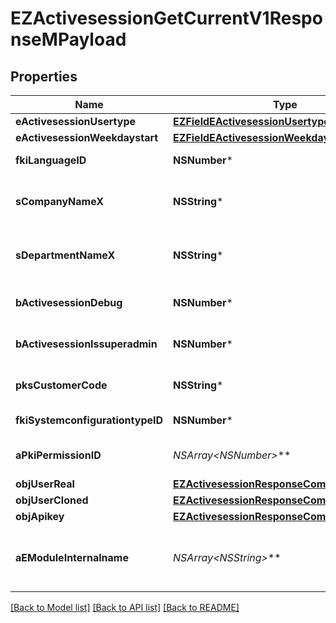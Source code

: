 # EZActivesessionGetCurrentV1ResponseMPayload

## Properties
Name | Type | Description | Notes
------------ | ------------- | ------------- | -------------
**eActivesessionUsertype** | [**EZFieldEActivesessionUsertype***](EZFieldEActivesessionUsertype.md) |  | 
**eActivesessionWeekdaystart** | [**EZFieldEActivesessionWeekdaystart***](EZFieldEActivesessionWeekdaystart.md) |  | 
**fkiLanguageID** | **NSNumber*** | The unique ID of the Language.  Valid values:  |Value|Description| |-|-| |1|French| |2|English| | 
**sCompanyNameX** | **NSString*** | The Name of the Company in the language of the requester | 
**sDepartmentNameX** | **NSString*** | The Name of the Department in the language of the requester | 
**bActivesessionDebug** | **NSNumber*** | Whether the active session is in debug or not | 
**bActivesessionIssuperadmin** | **NSNumber*** | Whether the active session is superadmin or not | 
**pksCustomerCode** | **NSString*** | The customer code assigned to your account | 
**fkiSystemconfigurationtypeID** | **NSNumber*** | The unique ID of the Systemconfigurationtype | [optional] 
**aPkiPermissionID** | **NSArray&lt;NSNumber*&gt;*** | An array of permissions granted to the user or api key | 
**objUserReal** | [**EZActivesessionResponseCompoundUser***](EZActivesessionResponseCompoundUser.md) |  | 
**objUserCloned** | [**EZActivesessionResponseCompoundUser***](EZActivesessionResponseCompoundUser.md) |  | [optional] 
**objApikey** | [**EZActivesessionResponseCompoundApikey***](EZActivesessionResponseCompoundApikey.md) |  | [optional] 
**aEModuleInternalname** | **NSArray&lt;NSString*&gt;*** | An Array of Registered modules.  These are the modules that are Licensed to be used by the User or the API Key. | 

[[Back to Model list]](../README.md#documentation-for-models) [[Back to API list]](../README.md#documentation-for-api-endpoints) [[Back to README]](../README.md)


